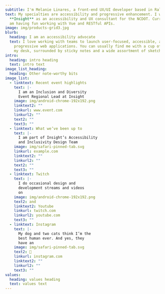 ```yaml
---
subtitle: I'm Melanie Linares, a front-end UX/UI developer based in Raleigh, NC.
text: My specialties are accessibility and progressive enhancement. I work at
  **Insight** as an accessibility and UX consultant for the NCDOT. Currently I
  am having fun working with Vue and RESTful APIs.
image: img/products-grid3.jpg
blurb:
  heading: I am an accessibility advocate
  text: I love working with teams to launch user-focused, accessible, and
    progressive web applications. You can usually find me with a cup of tea on
    my desk, surrounded by sticky notes and a wide assortment of sketching pens.
intro:
  heading: intro heading
  text: intro text
image_list_heading:
  heading: Other note-worthy bits
image_list:
  - linktext: Recent event highlights
    text: |-
      I am an Inclusion and Diversity 
      Event Regional Lead at Insight
    image: img/android-chrome-192x192.png
    linktext2: ""
    linkurl: www.event.com
    linkurl2: ""
    text2: ""
    text3: ""
  - linktext: What we’ve been up to
    text: |-
      I am part of Insight’s Accessibility 
      and Inclusivity Design Team
    image: img/safari-pinned-tab.svg
    linkurl: example.com
    linktext2: ""
    linkurl2: ""
    text2: ""
    text3: ""
  - linktext: Twitch
    text: |-
      I do occasional design and 
      development streams and videos 
      on
    image: img/android-chrome-192x192.png
    text2: and
    linktext2: Youtube
    linkurl: twitch.com
    linkurl2: youtube.com
    text3: ""
  - linktext: Instagram
    text: |-
      My dog and two cats think I’m the 
      best human ever. And yes, they 
      have an
    image: img/safari-pinned-tab.svg
    text2: 📸
    linkurl: instagram.com
    linktext2: ""
    linkurl2: ""
    text3: ""
values:
  heading: values heading
  text: values text
---
```

